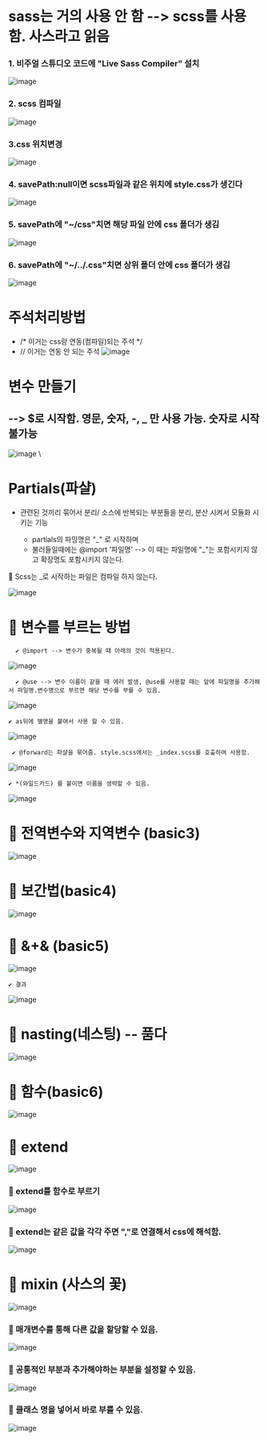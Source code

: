 # sass는 거의 사용 안 함 --> scss를 사용 함. 사스라고 읽음



### 1. 비주얼 스튜디오 코드에 "Live Sass Compiler" 설치

![image](https://github.com/kgy424/sass/assets/129706828/e509ef16-5539-4920-8d3a-8768d8d5fcef)


### 2. scss 컴파일

![image](https://github.com/kgy424/sass/assets/129706828/b0f764e9-8500-4e2b-ae28-35688fba9228)


### 3.css 위치변경 

![image](https://github.com/kgy424/sass/assets/129706828/1d7e6050-8470-49d8-90be-07b00e1863d1)


### 4. savePath:null이면 scss파일과 같은 위치에 style.css가 생긴다

![image](https://github.com/kgy424/sass/assets/129706828/e218d64e-1bb2-492d-a355-53b795512a4f)


### 5.  savePath에 "~/css"치면 해당 파일 안에 css 폴더가 생김

![image](https://github.com/kgy424/sass/assets/129706828/5536a31e-c25c-4773-9f6b-56706b6767fc)

### 6. savePath에 "~/../.css"치면 상위 폴더 안에 css 폴더가 생김

![image](https://github.com/kgy424/sass/assets/129706828/2fdcb8c0-946e-46ca-96cf-54920c48396c)


# 주석처리방법

- /* 이거는 css랑 연동(컴파일)되는 주석 */
- // 이거는 연동 안 되는 주석
![image](https://github.com/kgy424/sass/assets/129706828/b759ee91-bf2c-4c54-ac2b-ec7a78fbb95b)


# 변수 만들기
## --> $로 시작함. 영문, 숫자, -, _ 만 사용 가능. 숫자로 시작 불가능
![image](https://github.com/kgy424/sass/assets/129706828/8724fe88-dd4e-4568-bd20-83282a39d209)
\

# Partials(파샬)
 - 관련된 것끼리 묶어서 분리/ 소스에 반복되는 부분들을 분리, 분산 시켜서 모듈화 시키는 기능

   * partials의 파밍명은 "_" 로 시작하며
   * 불러들일때에는 @import '파일명'  --> 이 때는 파일명에 "_"는 포함시키지 않고 확장명도 포함시키지 않는다.

  👶 Scss는 _로 시작하는 파일은 컴파일 하지 않는다.

![image](https://github.com/kgy424/sass/assets/129706828/6c3808ac-c021-4e00-aabc-3c5ca740065a)


# 💖 변수를 부르는 방법

      ✔️ @import --> 변수가 중복될 때 아래의 것이 적용된다.

![image](https://github.com/kgy424/react_basic/assets/129706828/ebc0d11a-3abe-44b2-b63a-41bcd2c56d6d)

      ✔️ @use --> 변수 이름이 같을 때 에러 발생, @use를 사용할 때는 앞에 파일명을 추가해서 파일명.변수명으로 부르면 해당 변수를 부를 수 있음.
    
![image](https://github.com/kgy424/react_basic/assets/129706828/fb584029-99cf-40d8-a5c3-6ff607694852)

    ✔️ as뒤에 별명을 붙여서 사용 할 수 있음.
    
![image](https://github.com/kgy424/react_basic/assets/129706828/035da33c-b6fe-416f-a7fd-f621295ef67f)

     ✔️ @forward는 파샬을 묶어줌. style.scss에서는 _index.scss를 호출하여 사용함.
![image](https://github.com/kgy424/react_basic/assets/129706828/d1b5ed4a-7486-44a1-ad01-e63eaa8436d5)

    ✔️ *(와일드카드) 를 붙이면 이름을 생략할 수 있음.
![image](https://github.com/kgy424/react_basic/assets/129706828/0fb9fb10-ef13-496c-b02f-b0d7779a499a)


# 💖 전역변수와 지역변수 (basic3)

![image](https://github.com/kgy424/sass/assets/129706828/62185aeb-dfa4-41f5-9afb-c4436eb80676)

# 💖 보간법(basic4)

![image](https://github.com/kgy424/sass/assets/129706828/f997375d-e295-46fd-8d4a-33560fbf8a77)


# 💖 &+& (basic5)

![image](https://github.com/kgy424/sass/assets/129706828/f2e9842c-4278-41b3-a131-72f547611874)

    ✔️ 결과

![image](https://github.com/kgy424/sass/assets/129706828/4393dec0-f6ac-492e-8709-8af87b56c6dd)

# 💖 nasting(네스팅) -- 품다

![image](https://github.com/kgy424/sass/assets/129706828/399a7ce9-b893-483b-923a-d8389a7cf208)

# 💖 함수(basic6)

![image](https://github.com/kgy424/sass/assets/129706828/f1c36d88-c0b1-457e-9ba9-e1b69e925e73)

# 💖 extend
![image](https://github.com/kgy424/sass/assets/129706828/19ba5cd9-c797-4112-b7b0-bc7eb0b05a85)

### 💞 extend를 함수로 부르기
![image](https://github.com/kgy424/sass/assets/129706828/475b0c50-a0ba-4b77-9eef-c37e27fbf555)

### 💞 extend는 같은 값을 각각 주면 ","로 연결해서 css에 해석함.
![image](https://github.com/kgy424/sass/assets/129706828/c07e9832-7c0b-4655-9ec0-ab0ef658c4e4)


# 💖 mixin (사스의 꽃)
![image](https://github.com/kgy424/sass/assets/129706828/be74e88c-b946-4ca3-9330-fe05aa661dcc)

### 💞 매개변수를 통해 다른 값을 할당할 수 있음. 
![image](https://github.com/kgy424/sass/assets/129706828/5ed6bcac-f5f0-43c0-93a0-02c7b8b6903c)

### 💞 공통적인 부분과 추가해야하는 부분을 설정할 수 있음.
![image](https://github.com/kgy424/sass/assets/129706828/6c08a86c-e7c7-47ba-87d2-980fcf5ca9cb)

### 💞 클래스 명을 넣어서 바로 부를 수 있음.
![image](https://github.com/kgy424/sass/assets/129706828/163f1d53-d02a-416c-8bed-2f58faefd747)

